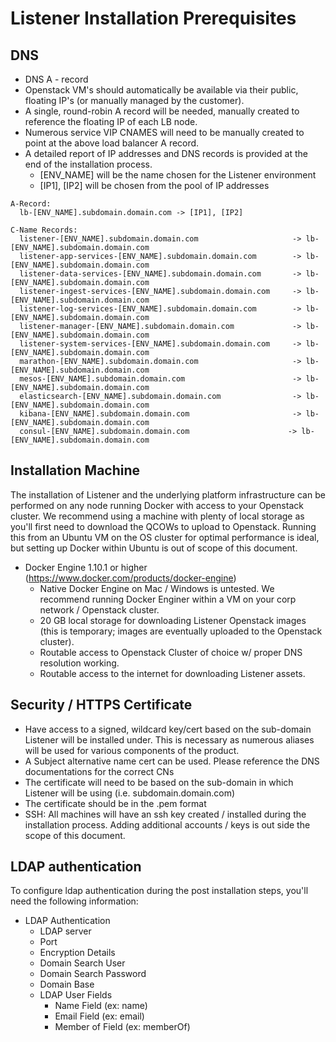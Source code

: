 # Listener Installation Prerequisites

## DNS
* DNS A - record
* Openstack VM's should automatically be available via their public, floating IP's (or manually managed by the customer).
* A single, round-robin A record will be needed, manually created to reference the floating IP of each LB node.
* Numerous service VIP CNAMES will need to be manually created to point at the above load balancer A record.
* A detailed report of IP addresses and DNS records is provided at the end of the installation process.
  * [ENV_NAME] will be the name chosen for the Listener environment
  * [IP1], [IP2] will be chosen from the pool of IP addresses

```
A-Record:  
  lb-[ENV_NAME].subdomain.domain.com -> [IP1], [IP2]

C-Name Records:
  listener-[ENV_NAME].subdomain.domain.com                     -> lb-[ENV_NAME].subdomain.domain.com
  listener-app-services-[ENV_NAME].subdomain.domain.com        -> lb-[ENV_NAME].subdomain.domain.com
  listener-data-services-[ENV_NAME].subdomain.domain.com       -> lb-[ENV_NAME].subdomain.domain.com
  listener-ingest-services-[ENV_NAME].subdomain.domain.com     -> lb-[ENV_NAME].subdomain.domain.com
  listener-log-services-[ENV_NAME].subdomain.domain.com        -> lb-[ENV_NAME].subdomain.domain.com
  listener-manager-[ENV_NAME].subdomain.domain.com             -> lb-[ENV_NAME].subdomain.domain.com
  listener-system-services-[ENV_NAME].subdomain.domain.com     -> lb-[ENV_NAME].subdomain.domain.com
  marathon-[ENV_NAME].subdomain.domain.com                     -> lb-[ENV_NAME].subdomain.domain.com
  mesos-[ENV_NAME].subdomain.domain.com                        -> lb-[ENV_NAME].subdomain.domain.com
  elasticsearch-[ENV_NAME].subdomain.domain.com                -> lb-[ENV_NAME].subdomain.domain.com
  kibana-[ENV_NAME].subdomain.domain.com                       -> lb-[ENV_NAME].subdomain.domain.com
  consul-[ENV_NAME].subdomain.domain.com                      -> lb-[ENV_NAME].subdomain.domain.com
```

## Installation Machine
The installation of Listener and the underlying platform infrastructure can be performed on any node running Docker with access to your Openstack cluster.  We recommend using a machine with plenty of local storage as you'll first need to download the QCOWs to upload to Openstack.  Running this from an Ubuntu VM on the OS cluster for optimal performance is ideal, but setting up Docker within Ubuntu is out of scope of this document.

* Docker Engine 1.10.1 or higher (https://www.docker.com/products/docker-engine)
  * Native Docker Engine on Mac / Windows is untested.  We recommend running Docker Enginer within a VM on your corp network / Openstack cluster.
  * 20 GB local storage for downloading Listener Openstack images (this is temporary; images are eventually uploaded to the Openstack cluster).
  * Routable access to Openstack Cluster of choice w/ proper DNS resolution working.
  * Routable access to the internet for downloading Listener assets.


## Security / HTTPS Certificate
* Have access to a signed, wildcard key/cert based on the sub-domain Listener will be installed under.  This is necessary as numerous aliases will be used for various components of the product.
* A Subject alternative name cert can be used. Please reference the DNS documentations for the correct CNs
* The certificate will need to be based on the sub-domain in which Listener will be using (i.e. subdomain.domain.com)
* The certificate should be in the .pem format
* SSH: All machines will have an ssh key created / installed during the installation process. Adding additional accounts / keys is out side the scope of this document.


## LDAP authentication
To configure ldap authentication during the post installation steps,  you'll need the following information:
* LDAP Authentication
  * LDAP server
  * Port
  * Encryption Details
  * Domain Search User
  * Domain Search Password
  * Domain Base
  * LDAP User Fields
    * Name Field (ex: name)
    * Email Field (ex: email)
    * Member of Field (ex: memberOf)
